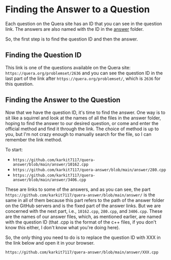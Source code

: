# Finding the Answer to a Question
Each question on the Quera site has an ID that you can see in the question link. The answers are also named with the ID in the [answer](https://github.com/karkit7117/quera-answer/tree/main/answer) folder.

So, the first step is to find the question ID and then the answer.

## Finding the Question ID
This link is one of the questions available on the Quera site:
`https://quera.org/problemset/2636` and you can see the question ID in the last part of the link after `https://quera.org/problemset/`, which is `2636` for this question.

## Finding the Answer to the Question
Now that we have the question ID, it's time to find the answer. One way is to sit like a squirrel and look at the names of all the files in the answer folder, hoping to find the answer to our desired question, or come and enter the official method and find it through the link. The choice of method is up to you, but I'm not crazy enough to manually search for the file, so I can remember the link method.

To start:
- `https://github.com/karkit7117/quera-answer/blob/main/answer/10162.cpp`
- `https://github.com/karkit7117/quera-answer/blob/main/answer/280.cpp`
- `https://github.com/karkit7117/quera-answer/blob/main/answer/3406.cpp`

These are links to some of the answers, and as you can see, the part `https://github.com/karkit7117/quera-answer/blob/main/answer/` is the same in all of them because this part refers to the path of the answer folder on the GitHub servers and is the fixed part of the answer links. But we are concerned with the next part, i.e., `10162.cpp`, `280.cpp`, and `3406.cpp`. These are the names of our answer files, which, as mentioned earlier, are named with the question ID (that .cpp is the format of the c++ files, if you don't know this either, I don't know what you're doing here).

So, the only thing you need to do is to replace the question ID with XXX in the link below and open it in your browser.
```
https://github.com/karkit7117/quera-answer/blob/main/answer/XXX.cpp
```
